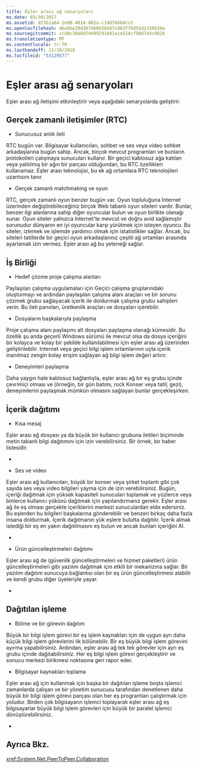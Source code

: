 ```yaml
---
title: Eşler arası ağ senaryoları
ms.date: 03/30/2017
ms.assetid: d23b1a64-2e08-4014-882a-c1dd766bdcc2
ms.openlocfilehash: 46e0be29d367db0d36b87c063779d55d1338b39e
ms.sourcegitcommit: ccd8c36b0d74d99291d41aceb14cf98d74dc9d2b
ms.translationtype: MT
ms.contentlocale: tr-TR
ms.lasthandoff: 12/10/2018
ms.locfileid: "53129577"
---
```

# <a name="peer-to-peer-networking-scenarios"></a>Eşler arası ağ senaryoları
Eşler arası ağ iletişimi etkinleştirir veya aşağıdaki senaryolarda geliştirir:  
  
## <a name="real-time-communications-rtc"></a>Gerçek zamanlı iletişimler (RTC)  
  
-   Sunucusuz anlık ileti  
  
 RTC bugün var. Bilgisayar kullanıcıları, sohbet ve ses veya video sohbet arkadaşlarına bugün sahip. Ancak, birçok mevcut programları ve bunların protokolleri çalışmaya sunucuları kullanır. Bir geçici kablosuz ağa katılan veya yalıtılmış bir ağın bir parçası olduğundan, bu RTC özellikleri kullanamaz. Eşler arası teknolojisi, bu ek ağ ortamlara RTC teknolojileri uzantısını tanır.  
  
-   Gerçek zamanlı matchmaking ve oyun  
  
 RTC, gerçek zamanlı oyun benzer bugün var. Oyun topluluğuna Internet üzerinden değiştirebileceğiniz birçok Web tabanlı oyun siteleri vardır. Bunlar, benzer ilgi alanlarına sahip diğer oyuncular bulun ve oyun birlikte olanağı sunar. Oyun siteler yalnızca Internet'te mevcut ve doğru avid sağlamıştır sorunudur dünyanın en iyi oyuncular karşı yürütmek için isteyen oyuncu. Bu siteler, izlemek ve işlemde yardımcı olmak için istatistikler sağlar. Ancak, bu siteleri tatillerde bir geçici oyun arkadaşlarınız çeşitli ağ ortamları arasında ayarlamak izin vermez. Eşler arası ağ bu yeteneği sağlar.  
  
## <a name="collaboration"></a>İş Birliği  
  
-   Hedef çözme proje çalışma alanları  
  
 Paylaşılan çalışma uygulamaları için Geçici çalışma gruplarındaki oluşturmayı ve ardından paylaşılan çalışma alanı araçları ve bir sorunu çözmek grubu sağlayacak içerik ile doldurmak çalışma grubu sahipleri verin. Bu ileti panoları, üretkenlik araçları ve dosyaları içerebilir.  
  
-   Dosyaların başkalarıyla paylaşma  
  
 Proje çalışma alanı paylaşımı alt dosyaları paylaşma olanağı kümesidir. Bu özellik şu anda geçerli Windows sürümü ile mevcut olsa da dosya içeriğini bir kolayca ve kolay bir şekilde kullanılabilmesi için eşler arası ağ üzerinden geliştirilebilir. Internet veya geçici bilgi işlem ortamlarının uçta içerik inanılmaz zengin kolay erişim sağlayan ağ bilgi işlem değeri artırır.  
  
-   Deneyimleri paylaşma  
  
 Daha yaygın hale kablosuz bağlantıyla, eşler arası ağ bir eş grubu içinde çevrimiçi olması ve (örneğin, bir gün batımı, rock Konser veya tatil; gezi), deneyimlerini paylaşmak mümkün olmasını sağlayan bunlar gerçekleşirken.  
  
## <a name="content-distribution"></a>İçerik dağıtımı  
  
-   Kısa mesaj  
  
 Eşler arası ağ dosyası ya da büyük bir kullanıcı grubuna iletileri biçiminde metin tabanlı bilgi dağıtımını için izin verebilirsiniz. Bir örnek, bir haber listesidir.  
  
-  
  
-   Ses ve video  
  
 Eşler arası ağ kullanıcıları, büyük bir konser veya şirket toplantı gibi çok sayıda ses veya video bilgileri yayma için de izin verebilirsiniz. Bugün, içeriği dağıtmak için yüksek kapasiteli sunucuları toplamak ve yüzlerce veya binlerce kullanıcı yükünü dağıtmak için yapılandırmanız gerekir. Eşler arası ağ ile eş olması gerçekte içeriklerini merkezi sunuculardan elde edersiniz. Bu eşlerden bu bilgileri başkalarına gönderebilir ve benzeri birkaç daha fazla insana doldurmak. İçerik dağıtmanın yük eşlere bulutta dağıtılır. İçerik almak istediği bir eş en yakın dağıtılmasını eş bulun ve ancak bunları içeriğini Al.  
  
-  
  
-   Ürün güncelleştirmeleri dağıtımı  
  
 Eşler arası ağ de (güvenlik güncelleştirmeleri ve hizmet paketleri) ürün güncelleştirmeleri gibi yazılım dağıtmak için etkili bir mekanizma sağlar. Bir yazılım dağıtım sunucuya bağlantısı olan bir eş ürün güncelleştirmesi alabilir ve kendi grubu diğer üyeleriyle yayar.  
  
-  
  
## <a name="distributed-processing"></a>Dağıtılan işleme  
  
-   Bölme ve bir görevin dağıtım  
  
 Büyük bir bilgi işlem görevi bir eş işlem kaynakları için de uygun ayrı daha küçük bilgi işlem görevlerini ilk bölünebilir. Bir eş büyük bilgi işlem görevini ayırma yapabilirsiniz. Ardından, eşler arası ağ tek tek görevler için ayrı eş grubu içinde dağıtabilirsiniz. Her eş bilgi işlem görevi gerçekleştirir ve sonucu merkezi birikmesi noktasına geri rapor eder.  
  
-   Bilgisayar kaynakları toplama  
  
 Eşler arası ağ için kullanmak için başka bir dağıtılan işleme boşta işlemci zamanlarda çalışan ve bir yönetim sunucusu tarafından denetlenen daha büyük bir bilgi işlem görevi parçası olan her eş programları çalıştırmak için yoludur. Birden çok bilgisayarın işlemci toplayarak eşler arası ağ eş bilgisayarlar büyük bilgi işlem görevleri için büyük bir paralel işlemci dönüştürebilirsiniz.  
  
-  
  
## <a name="see-also"></a>Ayrıca Bkz.  
 <xref:System.Net.PeerToPeer.Collaboration>
